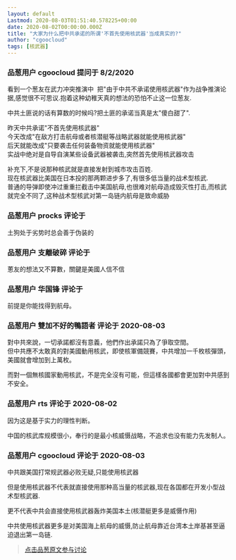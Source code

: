 ```yaml
---
layout: default
Lastmod: 2020-08-03T01:51:40.578225+00:00
date: 2020-08-02T00:00:00.000Z
title: "大家为什么把中共承诺的所谓'不首先使用核武器'当成真实的?"
author: "cgoocloud"
tags: [核武器]
---
```



### 品葱用户 **cgoocloud** 提问于 8/2/2020
    
看到一个葱友在武力冲突推演中  把"由于中共不承诺使用核武器"作为战争推演论据,感觉很不可思议.抱着这种幼稚天真的想法的恐怕不止这一位葱友.  
  
中共土匪说的话有算数的时候吗?把土匪的承诺当真是太"傻白甜了".  
  
昨天中共承诺"不首先使用核武器"  
今天改成"在敌方打击航母或者核潜艇等战略武器就能使用核武器"  
后天就能改成"只要袭击任何装备物资就能使用核武器"  
实战中绝对是自导自演某些设备武器被袭击,突然首先使用核武器攻击  
  
补充下,不是说那种核武就是直接发射到城市攻击百姓.  
现在核武器比美国在日本投的那两颗进步多了,有很多低当量的战术型核武.  
普通的导弹即使冲过重重拦截击中美国航母,也很难对航母造成毁灭性打击,而核武就完全不同了,这种战术型核武对第一岛链内航母是致命威胁
    
                

### 品葱用户 **procks** 评论于 
        
土狗处于劣势时总会善于伪装的
        
                

### 品葱用户 **支離破碎** 评论于 
        
蔥友的想法又不算數，關鍵是美國人信不信
        
                

### 品葱用户 **华国锋** 评论于 
        
前提是你能找得到航母。
        
                

### 品葱用户 **雙加不好的鴨語者** 评论于 2020-08-03
        
對中共來說，一切承諾都沒有意義，他們作出承諾只為了爭取空間。  
但中共應不太敢真的對美國動用核武，即使核軍備競賽，中共增加一千枚核彈頭，美國就會增加到上萬枚。  
  
而對一個無核國家動用核武，不是完全沒有可能，但這樣各國都會更加對中共感到不安全。
        
                

### 品葱用户 **rts** 评论于 2020-08-02
        
因为这是基于实力的理性判断。  
  
中国的核武库规模很小，奉行的是最小核威慑战略，不追求也没有能力先发制人。
        
                

### 品葱用户 **cgoocloud** 评论于 2020-08-03
        
中共跟美国打常规武器必败无疑,只能使用核武器  
  
但是使用核武器不代表就直接使用那种高当量的核武器,现在各国都在开发小型战术型核武器.  
  
更不代表中共会直接使用核武器轰炸美国本土(核潜艇更多是威慑作用)  
  
中共使用核武器更多是对美国海上航母的威慑,防止航母靠近台湾本土岸基甚至逼迫退出第一岛链.
        
                





> [点击品葱原文参与讨论](https://pincong.rocks/question/29281)

